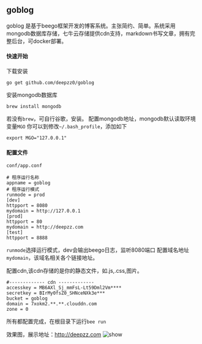 ## goblog 

goblog 是基于beego框架开发的博客系统。主张简约、简单。系统采用mongodb数据库存储，七牛云存储提供cdn支持，markdown书写文章，拥有完整后台，可docker部署。

#### 快速开始

下载安装
```
go get github.com/deepzz0/goblog
```

安装mongodb数据库
```
brew install mongodb
```
若没有<code>brew</code>，可自行谷歌，安装。
配置mongodb地址，mongodb默认读取环境变量<code>MGO</code>
你可以到修改<code>~/.bash_profile</code>，添加如下
```
export MGO="127.0.0.1"
```
#### 配置文件

<code>conf/app.conf</code>
```
# 程序运行名称
appname = goblog
# 程序运行模式
runmode = prod
[dev]
httpport = 8080
mydomain = http://127.0.0.1
[prod]
httpport = 80
mydomain = http://deepzz.com
[test]
httpport = 8888
```
<code>runmode</code>选择运行模式，dev会输出beego日志，监听8080端口
配置域名地址<code>mydomain</code>，该域名相关各个链接地址。

配置cdn,该cdn存储的是你的静态文件，如.js,.css,图片。
```
#------------- cdn -------------
accesskey = MB6AXl_Sj_mmFsL-Lt59Dml2Vm****
secretkey = BIrMy0fsZ0_SHNceNXk3e***
bucket = goblog
domain = 7xokm2.**.**.clouddn.com
zone = 0
```

所有都配置完成，在根目录下运行<code>bee run</code>

效果图，展示地址：<http://deepzz.com>
![show](http://7xokm2.com1.z0.glb.clouddn.com/img/blog.png)


